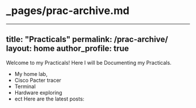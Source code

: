 # _pages/prac-archive.md
---
title: "Practicals"
permalink: /prac-archive/
layout: home
author_profile: true
---

Welcome to my Practicals! 
Here I will be Documenting my Practicals. 
- My home lab,
- Cisco Pacter tracer
- Terminal
- Hardware exploring
- ect
Here are the latest posts:
